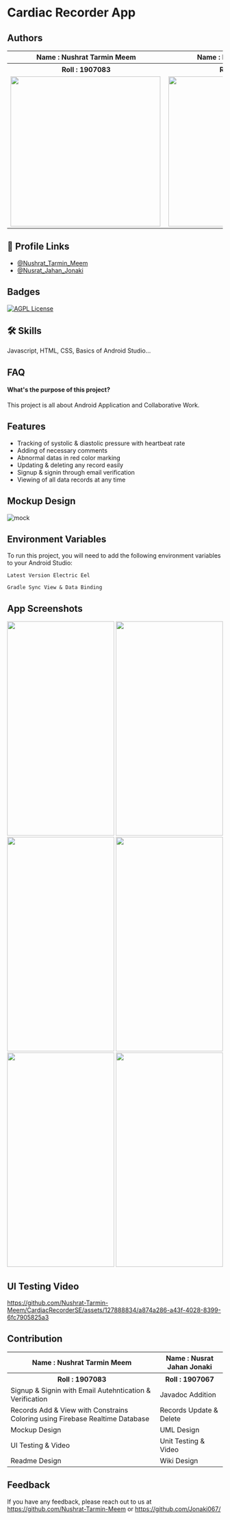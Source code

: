 # Cardiac Recorder App

## Authors
<table>
  <tr><th>Name : Nushrat Tarmin Meem</th><th>Name : Nusrat Jahan Jonaki</th></tr>
  <tr><th>Roll : 1907083</th><th>Roll : 1907067</th></tr>
  <tr><td><img align="left" alt=""  height="350" src="https://github.com/Nushrat-Tarmin-Meem/CardiacRecorderSE/assets/127888834/df899e22-136d-4067-8d43-c9bd738019bd"></td>
  <td><img align="left" alt="" height="350" src="https://github.com/Nushrat-Tarmin-Meem/CardiacRecorderSE/assets/127888834/dc27a61b-d8e8-43d5-9e19-ab16397e945b"></td></tr>
</table>

## 🔗 Profile Links
- [@Nushrat_Tarmin_Meem](https://github.com/Nushrat-Tarmin-Meem)
- [@Nusrat_Jahan_Jonaki](https://github.com/Jonaki067/)

## Badges

[![AGPL License](https://img.shields.io/badge/license-AGPL-blue.svg)](http://www.gnu.org/licenses/agpl-3.0)

## 🛠 Skills
Javascript, HTML, CSS, Basics of Android Studio...

## FAQ

#### What's the purpose of this project?

This project is all about Android Application and Collaborative Work.

## Features

- Tracking of systolic & diastolic pressure with heartbeat rate
- Adding of necessary comments
- Abnormal datas in red color marking
- Updating & deleting any record easily
- Signup & signin through email verification
- Viewing of all data records at any time


## Mockup Design
![mock](https://github.com/Nushrat-Tarmin-Meem/CardiacRecorderSE/assets/127888834/3c5077ca-07ed-4092-aa22-4f73ca99cab3)


## Environment Variables

To run this project, you will need to add the following environment variables to your Android Studio:

`Latest Version Electric Eel`

`Gradle Sync View & Data Binding`

## App Screenshots
<img alt="" width="250" height="500" src="https://github.com/Nushrat-Tarmin-Meem/CardiacRecorderSE/assets/127888834/12be9e4f-4bd3-4d94-b9d7-b64c749f970d">
<img alt="" width="250" height="500" src="https://github.com/Nushrat-Tarmin-Meem/CardiacRecorderSE/assets/127888834/cc3b560a-9413-4a1c-9608-371534c8f49f">
<img alt="" width="250" height="500" src="https://github.com/Nushrat-Tarmin-Meem/CardiacRecorderSE/assets/127888834/13259e2c-ec64-4ee9-ad88-8abd3c4e7d43">
<img alt="" width="250" height="500" src="https://github.com/Nushrat-Tarmin-Meem/CardiacRecorderSE/assets/127888834/4f296b47-ee7a-4461-be81-3db4f3ab540c">
<img alt="" width="250" height="500" src="https://github.com/Nushrat-Tarmin-Meem/CardiacRecorderSE/assets/127888834/6bee9f2a-3ad5-4c6f-931f-39cdced58c34">
<img alt="" width="250" height="500" src="https://github.com/Nushrat-Tarmin-Meem/CardiacRecorderSE/assets/127888834/9e904500-3d06-4522-b9e5-a51cd180419a">

## UI Testing Video
https://github.com/Nushrat-Tarmin-Meem/CardiacRecorderSE/assets/127888834/a874a286-a43f-4028-8399-6fc7905825a3

## Contribution
<table>
  <tr><th>Name : Nushrat Tarmin Meem</th><th>Name : Nusrat Jahan Jonaki</th></tr>
  <tr><th>Roll : 1907083</th><th>Roll : 1907067</th></tr>
  <tr><td>Signup & Signin with Email Autehntication & Verification</td><td>Javadoc Addition</td></tr>
  <tr><td>Records Add & View with Constrains Coloring using Firebase Realtime Database</td><td>Records Update & Delete</td></tr>
  <tr><td>Mockup Design</td><td>UML Design</td></tr>
  <tr><td>UI Testing & Video</td><td>Unit Testing & Video</td></tr>
  <tr><td>Readme Design</td><td>Wiki Design</td></tr>
  </table>


## Feedback

If you have any feedback, please reach out to us at https://github.com/Nushrat-Tarmin-Meem or https://github.com/Jonaki067/
